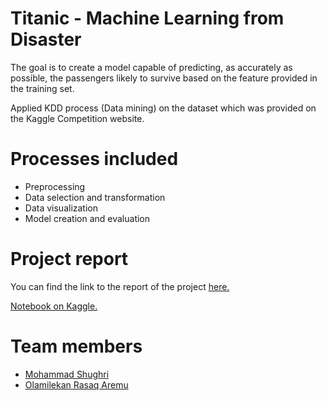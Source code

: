 # Titanic - Machine Learning from Disaster

The goal is to create a model capable of predicting, as accurately as possible, the passengers likely to survive based on the feature provided in the training set.

Applied KDD process (Data mining) on the dataset which was provided on the Kaggle Competition website.

# Processes included 

- Preprocessing
- Data selection and transformation
- Data visualization
- Model creation and evaluation

# Project report

You can find the link to the report of the project [here.](https://bit.ly/2Z6wcGQ)

[Notebook on Kaggle.](https://www.kaggle.com/areezy/data-mining-project)

# Team members
- [Mohammad Shughri](https://github.com/MohammadShughri)
- [Olamilekan Rasaq Aremu](https://github.com/Areezy)
